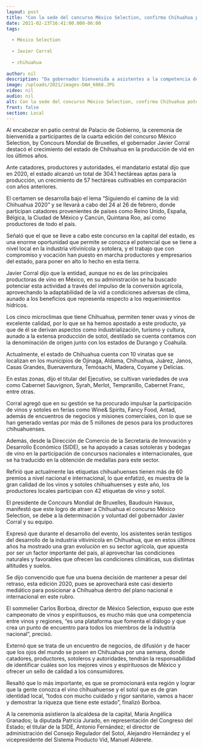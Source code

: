 ```yaml
---
layout: post
title: "Con la sede del concurso México Selection, confirma Chihuahua potencial vitivinícola"
date: 2021-02-23T16:41:00.000-06:00
tags:
  
  - México Selection
  
  - Javier Corral
  
  - chihuahua
  
author: nil
description: "Da gobernador bienvenida a asistentes a la competencia de vinos y bebidas espirituosas, que se llevará a cabo del 24 al 26 de febrero en la capital del estado, con la presencia de catadores de países como Reino Unido, España y Bélgica, y productores de todo el país"
image: /uploads/2021/images-DAH_6068.JPG
video: nil
audio: nil
alt: Con la sede del concurso México Selection, confirma Chihuahua potencial vitivinícola
front: false
section: Local
---
```


Al encabezar en patio central de Palacio de Gobierno, la ceremonia de bienvenida a participantes de la cuarta edición del concurso México Selection, by Concours Mondial de Bruxelles, el gobernador Javier Corral destacó el crecimiento del estado de Chihuahua en la producción de vid en los últimos años.

Ante catadores, productores y autoridades, el mandatario estatal dijo que en 2020, el estado alcanzó un total de 304.1 hectáreas aptas para la producción, un crecimiento de 57 hectáreas cultivables en comparación con años anteriores.

El certamen se desarrolla bajo el lema “Siguiendo el camino de la vid: Chihuahua 2020” y se llevará a cabo del 24 al 26 de febrero, donde participan catadores provenientes de países como Reino Unido, España, Bélgica, la Ciudad de México y Cancún, Quintana Roo, así como productores de todo el país.

Señaló que el que se lleve a cabo este concurso en la capital del estado, es una  enorme oportunidad que permite se conozca el potencial que se tiene a nivel local en la industria vitivinícola y sotolera, y el trabajo que con compromiso y vocación han puesto en marcha productores y empresarios del estado, para poner en alto lo hecho en esta tierra.

Javier Corral dijo que la entidad, aunque no es de las principales productoras de vino en México, en su administración se ha buscado potenciar esta actividad a través del impulso de la conversión agrícola, aprovechando la adaptabilidad de la vid a condiciones adversas de clima, aunado a los beneficios que representa respecto a los requerimientos hídricos.

Los cinco microclimas que tiene Chihuahua, permiten tener uvas y vinos de excelente calidad, por lo que se ha hemos apostado a este producto, ya que de él se derivan aspectos como industrialización, turismo y cultura, aunado a la extensa producción de sotol, destilado se cuenta contamos con la denominación de origen junto con los estados de Durango y Coahuila.

Actualmente, el estado de Chihuahua cuenta con 10 vinatas que se localizan en los municipios de Ojinaga, Aldama, Chihuahua, Juárez, Janos, Casas Grandes, Buenaventura, Temósachi, Madera, Coyame y Delicias.

En estas zonas, dijo el titular del Ejecutivo, se cultivan variedades de uva como Cabernet Sauvignon, Syrah, Merlot, Tempranillo, Cabernet Franc, entre otras.  

Corral agregó que en su gestión se ha procurado impulsar la participación de vinos y sotoles en ferias como Wine& Spirits, Fancy Food, Antad, además de encuentros de negocios y misiones comerciales, con lo que se han generado ventas por más de 5 millones de pesos para los productores chihuahuenses.

Además, desde la Dirección de Comercio de la Secretaría de Innovación y Desarrollo Económico (SIDE), se ha apoyado a casas sotoleras y bodegas de vino en la participación de concursos nacionales e internacionales, que se ha traducido en la obtención de medallas para este sector.

Refirió que actualmente las etiquetas chihuahuenses tienen más de 60 premios a nivel nacional e internacional, lo que enfatizó, es muestra de la gran calidad de los vinos y sotoles chihuahuenses y este año, los productores locales participan con 42 etiquetas de vino y sotol.

El presidente de Concours Mondial de Bruxelles, Baudouin Havaux, manifestó que este logro de atraer a Chihuahua el concurso México Selection, se debe a la determinación y voluntad del gobernador Javier Corral y su equipo.

Expresó que durante el desarrollo del evento, los asistentes serán testigos del desarrollo de la industria vitivinícola en Chihuahua, que en estos últimos años ha mostrado una gran evolución en su sector agrícola, que apuesta por ser un factor importante del país, al aprovechar las condiciones naturales y favorables que ofrecen las condiciones climáticas, sus distintas altitudes y suelos.

Se dijo convencido que fue una buena decisión de mantener a pesar del retraso, esta edición 2020, pues se aprovechará este casi desierto mediático para posicionar a Chihuahua dentro del plano nacional e internacional en este rubro.

El sommelier Carlos Borboa, director de México Selection, expuso que este campeonato de vinos y espirituosos, es mucho más que una competencia entre vinos y regiones, “es una plataforma que fomenta el diálogo y que crea un punto de encuentro para todos los miembros de la industria nacional”, precisó.

Externó que se trata de un encuentro de negocios, de difusión y de hacer que los ojos del mundo se posen en Chihuahua por una semana, donde catadores, productores, sotoleros y autoridades, tendrán la responsabilidad de identificar cuáles son los mejores vinos y espirituosos de México y ofrecer un sello de calidad a los consumidores.

Resaltó que lo más importante, es que se promocionará esta región y lograr que la gente conozca el vino chihuahuense y el sotol que es de gran identidad local, “todos con mucho cuidado y rigor sanitario, vamos a hacer y demostrar la riqueza que tiene este estado”, finalizó Borboa.

A la ceremonia asistieron la alcaldesa de la capital, María Angélica Granados; la diputada Patricia Jurado, en representación del Congreso del Estado; el titular de la SIDE, Antonio Fernández; el director de administración del Consejo Regulador del Sotol, Alejandro Hernández y el vicepresidente del Sistema Producto Vid, Manuel Alderete.